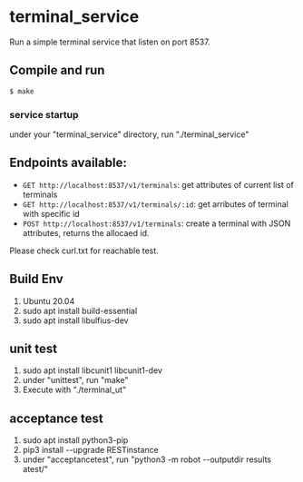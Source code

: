 # terminal_service

Run a simple terminal service that listen on port 8537.

## Compile and run

```bash
$ make
```

### service startup
under your "terminal_service" directory, run "./terminal_service"


## Endpoints available:

- `GET http://localhost:8537/v1/terminals`: get attributes of current list of terminals
- `GET http://localhost:8537/v1/terminals/:id`: get arributes of terminal with specific id
- `POST http://localhost:8537/v1/terminals`: create a terminal with JSON attributes, returns the allocaed id.

Please check curl.txt for reachable test.

## Build Env
1. Ubuntu 20.04
2. sudo apt install build-essential
3. sudo apt install libulfius-dev  

## unit test
1. sudo apt install libcunit1 libcunit1-dev
2. under "unittest", run "make"
3. Execute with "./terminal_ut"

## acceptance test
1. sudo apt install python3-pip
2. pip3 install --upgrade RESTinstance
3. under "acceptancetest", run "python3 -m robot --outputdir results atest/"

